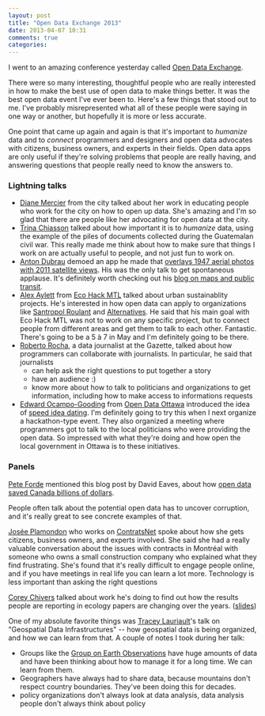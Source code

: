 ```yaml
---
layout: post
title: "Open Data Exchange 2013"
date: 2013-04-07 10:31
comments: true
categories:
---
```


I went to an amazing conference yesterday called [Open Data Exchange](http://odx13.com).

There were so many interesting, thoughtful people who are really
interested in how to make the best use of open data to make things
better. It was the best open data event I've ever been to.
Here's a few things that stood out to me. I've probably misrepresented
what all of these people were saying in one way or another, but
hopefully it is more or less accurate.

One point that came up again and again is that it's important to
*humanize* data and to *connect* programmers and designers and open data
advocates with citizens, business owners, and experts in their fields.
Open data apps are only useful if they're solving problems that people
are really having, and answering questions that people really need to
know the answers to.
<!-- more -->


### Lightning talks

* [Diane Mercier](http://dianemercier.com/) from the city talked about
  her work in educating people who work for the city on how to open up
  data. She's amazing and I'm so glad that there are people like her
  advocating for open data at the city.
* [Trina Chiasson](http://trina.ch/) talked about how important it is to
  *humanize* data, using the example of the piles of documents
  collected during the Guatemalan civil war. This really made me think
  about how to make sure that things I work on are actually useful to
  people, and not just fun to work on.
* [Anton Dubrau](http://cat-bus.com) demoed an app he made that
  [overlays 1947 aerial photos with 2011 satellite views](http://www.app.catbus.ca/1947satelliteview/app.html). His was
  the only talk to get spontaneous applause. It's definitely worth
  checking out his [blog on maps and public transit](http://cat-bus.com/).
* [Alex Aylett](http://www.openalex.ca/) from [Eco Hack MTL](http://www.ecohackmtl.org/) 
  talked about urban sustainablity projects. He's interested in how open
  data can apply to organizations like [Santropol Roulant](http://santropolroulant.org/site/) and
  [Alternatives](http://www.alternatives.ca/en). He said that his main
  goal with Eco Hack MTL was not to work on any specific project, but to
  connect people from different areas and get them to talk to each
  other. Fantastic. There's going to be a 5 à 7 in May and I'm
  definitely going to be there.
* [Roberto Rocha](http://blogs.montrealgazette.com/author/robertogaz/),
  a data journalist at the Gazette, talked about how programmers can
  collaborate with journalists. In particular, he said that journalists
    * can help ask the right questions to put together a story
    * have an audience :)
    * know more about how to talk to politicians and organizations to
      get information, including how to make access to informations
      requests
* [Edward Ocampo-Gooding](http://edwardog.net/) from [Open Data Ottawa](http://blog.opendataottawa.ca/)
  introduced the idea of [speed idea dating](http://www.quora.com/Shopify/We%E2%80%99re-planning-on-throwing-our-first-hack-a-thon-this-year-What-are-the-pros-cons-and-how-can-we-get-the-most-out-of-sponsoring-them). 
  I'm definitely going to try this when I next organize a hackathon-type
  event. They also organized a meeting where programmers got to talk to
  the local politicians who were providing the open data. So impressed
  with what they're doing and how open the local government in Ottawa is
  to these initiatives.

### Panels

[Pete Forde](http://peteforde.com/) mentioned this blog
post by David Eaves, about how [open data saved Canada billions of dollars](http://eaves.ca/2010/04/14/case-study-open-data-and-the-public-purse/).

People often talk about the potential open data has to uncover
corruption, and it's really great to see concrete examples of that.

[Josée Plamondon](http://joseeplamondon.com/) who works on
[ContratsNet](http://contratsnet.wordpress.com/) spoke about how she
gets citizens, business owners, and experts involved. She said she had a
really valuable conversation about the issues with contracts in Montréal
with someone who owns a small construction company who explained what
they find frustrating. She's found that it's really difficult to engage
people online, and if you have meetings in real life you can learn a lot
more. Technology is less important than asking the right questions


[Corey Chivers](http://bayesianbiologist.com/) talked about work he's
doing to find out how the results people are reporting in ecology papers
are changing over the years.
([slides](https://speakerdeck.com/cjbayesian/future-avenues-for-open-data))

One of my absolute favorite things was [Tracey Lauriault](http://datalibre.ca/)'s 
talk on "Geospatial Data Infrastructures" -- how geospatial data is
being organized, and how we can learn from that. A couple of notes I
took during her talk:

* Groups like the [Group on Earth Observations](http://www.earthobservations.org/about_geo.shtml) have
  huge amounts of data and have been thinking about how to manage it for
  a long time. We can learn from them.
* Geographers have always had to share data, because mountains don't
  respect country boundaries. They've been doing this for decades.
* policy organizations don't always look at data analysis, data analysis
  people don't always think about policy


